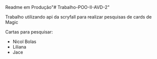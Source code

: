 Readme em Produção"# Trabalho-POO-II-AVD-2" 

Trabalho utilizando api da scryfall para realizar pesquisas de cards de Magic

Cartas para pesquisar:
- Nicol Bolas
- Liliana
- Jace

